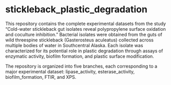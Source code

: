 # stickleback_plastic_degradation
This repository contains the complete experimental datasets from the study “Cold-water stickleback gut isolates reveal polypropylene surface oxidation and coculture inhibition.”
Bacterial isolates were obtained from the guts of wild threespine stickleback (Gasterosteus aculeatus) collected across multiple bodies of water in Southcentral Alaska. Each isolate was characterized for its potential role in plastic degradation through assays of enzymatic activity, biofilm formation, and plastic surface modification.

The repository is organized into five branches, each corresponding to a major experimental dataset: lipase_activity, esterase_activity, biofilm_formation, FTIR, and XPS.
